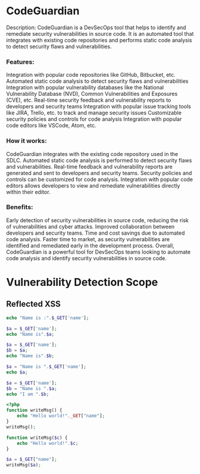 # CodeGuardian

Description: CodeGuardian is a DevSecOps tool that helps to identify and remediate security vulnerabilities in source code. It is an automated tool that integrates with existing code repositories and performs static code analysis to detect security flaws and vulnerabilities.

### Features:

Integration with popular code repositories like GitHub, Bitbucket, etc.
Automated static code analysis to detect security flaws and vulnerabilities
Integration with popular vulnerability databases like the National Vulnerability Database (NVD), Common Vulnerabilities and Exposures (CVE), etc.
Real-time security feedback and vulnerability reports to developers and security teams
Integration with popular issue tracking tools like JIRA, Trello, etc. to track and manage security issues
Customizable security policies and controls for code analysis
Integration with popular code editors like VSCode, Atom, etc.
### How it works:

CodeGuardian integrates with the existing code repository used in the SDLC.
Automated static code analysis is performed to detect security flaws and vulnerabilities.
Real-time feedback and vulnerability reports are generated and sent to developers and security teams.
Security policies and controls can be customized for code analysis.
Integration with popular code editors allows developers to view and remediate vulnerabilities directly within their editor.

### Benefits:

Early detection of security vulnerabilities in source code, reducing the risk of vulnerabilities and cyber attacks.
Improved collaboration between developers and security teams.
Time and cost savings due to automated code analysis.
Faster time to market, as security vulnerabilities are identified and remediated early in the development process.
Overall, CodeGuardian is a powerful tool for DevSecOps teams looking to automate code analysis and identify security vulnerabilities in source code.

# Vulnerability Detection Scope

## Reflected XSS

```php
echo "Name is :".$_GET['name'];
```

```php
$a = $_GET['name'];
echo "Name is".$a;
```

```php
$a = $_GET['name'];
$b = $a;
echo "Name is".$b;
```

```php
$a = "Name is ".$_GET['name'];
echo $a;
```

```php
$a = $_GET['name'];
$b = "Name is ".$a;
echo "I am ".$b;
```

```php
<?php
function writeMsg() {
    echo "Hello world!"._GET["name"];
}
writeMsg();
```

```php
function writeMsg($c) {
    echo "Hello world!".$c;
}

$a = $_GET["name"];
writeMsg($a);
```
